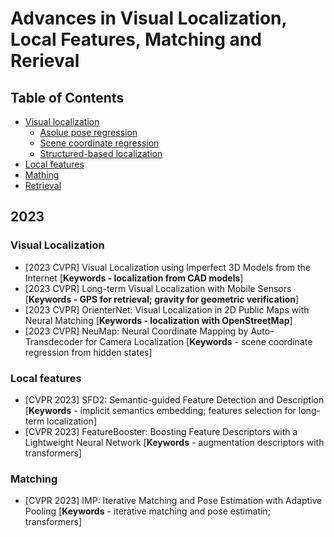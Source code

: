 # Advances in Visual Localization, Local Features, Matching and Rerieval


## Table of Contents
- [Visual localization](#visual-localization)
    - [Asolue pose regression](#absolute-pose-regression)
    - [Scene coordinate regression](#scene-coordinate-regression)
    - [Structured-based localization](#structure-based-localization)
- [Local features](#local-features)
- [Mathing](#matching)
- [Retrieval](#retrieval)



## 2023

### Visual Localization
- [2023 CVPR] Visual Localization using Imperfect 3D Models from the Internet [**Keywords - localization from CAD models**] 
- [2023 CVPR] Long-term Visual Localization with Mobile Sensors [**Keywords - GPS for retrieval; gravity for geometric verification**]
- [2023 CVPR] OrienterNet: Visual Localization in 2D Public Maps with Neural Matching [**Keywords - localization with OpenStreetMap**]
- [2023 CVPR] NeuMap: Neural Coordinate Mapping by Auto-Transdecoder for Camera Localization [**Keywords** - scene coordinate regression from hidden states]

### Local features
- [CVPR 2023] SFD2: Semantic-guided Feature Detection and Description [**Keywords** - implicit semantics embedding; features selection for long-term localization]
- [CVPR 2023] FeatureBooster: Boosting Feature Descriptors with a Lightweight Neural Network [**Keywords** - augmentation descriptors with transformers]

### Matching
- [CVPR 2023] IMP: Iterative Matching and Pose Estimation with Adaptive Pooling [**Keywords** - iterative matching and pose estimatin; transformers]



